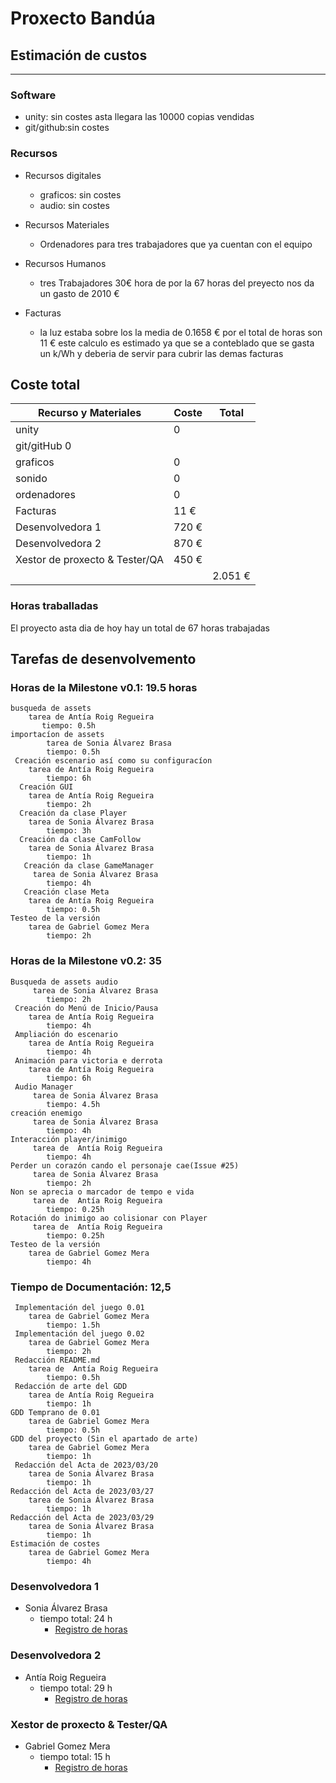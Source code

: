 # Proxecto Bandúa

## Estimación de custos
___


### Software

- unity: sin costes asta llegara las 10000 copias vendidas
- git/github:sin costes


### Recursos

- Recursos digitales
     - graficos: sin costes
     - audio: sin costes
- Recursos Materiales
    - Ordenadores para tres trabajadores que ya cuentan con el equipo
- Recursos Humanos
    - tres Trabajadores 30€ hora de por la 67 horas del preyecto nos da un gasto de 2010 €

- Facturas
    - la luz estaba sobre los la media de 0.1658 € por el total de horas son 11 € este calculo es estimado ya que se a conteblado que se gasta un k/Wh y deberia de servir para cubrir las demas facturas


## Coste total
| Recurso y Materiales | Coste | Total |
|----------|----------|----------|
|unity    |  0   |    |
|git/gitHub    0   |   |
|graficos   | 0  |    |
|sonido   | 0  |    |
|ordenadores   | 0  |    |
|Facturas   | 11 €  |    |
|Desenvolvedora 1   | 720 €  |    |
|Desenvolvedora 2   | 870 €  |    |
|Xestor de proxecto & Tester/QA   | 450 €   |    |
|  |   |   2.051 € |



### Horas traballadas
El proyecto asta dia de hoy hay un total de 67 horas trabajadas
## Tarefas de desenvolvemento
### Horas de la Milestone v0.1: 19.5 horas
    
    busqueda de assets 
        tarea de Antía Roig Regueira
           tiempo: 0.5h
    importacíon de assets 
            tarea de Sonia Álvarez Brasa
            tiempo: 0.5h
     Creación escenario así como su configuracíon 
        tarea de Antía Roig Regueira
            tiempo: 6h
      Creación GUI
        tarea de Antía Roig Regueira
            tiempo: 2h
      Creación da clase Player
        tarea de Sonia Álvarez Brasa
            tiempo: 3h
      Creación da clase CamFollow
        tarea de Sonia Álvarez Brasa
            tiempo: 1h
       Creación da clase GameManager
         tarea de Sonia Álvarez Brasa
            tiempo: 4h
       Creación clase Meta
        tarea de Antía Roig Regueira
            tiempo: 0.5h
    Testeo de la versión
        tarea de Gabriel Gomez Mera
            tiempo: 2h
### Horas de la Milestone v0.2: 35
    Busqueda de assets audio
         tarea de Sonia Álvarez Brasa
            tiempo: 2h
     Creación do Menú de Inicio/Pausa 
        tarea de Antía Roig Regueira
            tiempo: 4h
     Ampliación do escenario 
        tarea de Antía Roig Regueira
            tiempo: 4h
     Animación para victoria e derrota 
        tarea de Antía Roig Regueira
            tiempo: 6h
     Audio Manager
         tarea de Sonia Álvarez Brasa
            tiempo: 4.5h
    creación enemigo
         tarea de Sonia Álvarez Brasa
            tiempo: 4h
    Interacción player/inimigo
         tarea de  Antía Roig Regueira
            tiempo: 4h
    Perder un corazón cando el personaje cae(Issue #25)
         tarea de Sonia Álvarez Brasa
            tiempo: 2h
    Non se aprecia o marcador de tempo e vida
         tarea de  Antía Roig Regueira
            tiempo: 0.25h
    Rotación do inimigo ao colisionar con Player
         tarea de  Antía Roig Regueira
            tiempo: 0.25h
    Testeo de la versión
        tarea de Gabriel Gomez Mera
            tiempo: 4h


### Tiempo de Documentación: 12,5
     Implementación del juego 0.01 
        tarea de Gabriel Gomez Mera
            tiempo: 1.5h
     Implementación del juego 0.02
        tarea de Gabriel Gomez Mera
            tiempo: 2h
     Redacción README.md
        tarea de  Antía Roig Regueira
            tiempo: 0.5h
     Redacción de arte del GDD
        tarea de Antía Roig Regueira
            tiempo: 1h
    GDD Temprano de 0.01
        tarea de Gabriel Gomez Mera
            tiempo: 0.5h
    GDD del proyecto (Sin el apartado de arte)
        tarea de Gabriel Gomez Mera
            tiempo: 1h
     Redacción del Acta de 2023/03/20
        tarea de Sonia Álvarez Brasa
            tiempo: 1h
    Redacción del Acta de 2023/03/27
        tarea de Sonia Álvarez Brasa
            tiempo: 1h
    Redacción del Acta de 2023/03/29
        tarea de Sonia Álvarez Brasa
            tiempo: 1h
    Estimación de costes 
        tarea de Gabriel Gomez Mera
            tiempo: 4h        
    
    
    



### Desenvolvedora 1
- Sonia Álvarez Brasa
    - tiempo total: 24 h
        - [Registro de horas](https://github.com/SoniaPria/DXPP-2-Actas/blob/main/EstimacionCustos/RexistroHorario_SoniaAlvarez.md)



### Desenvolvedora 2
- Antía Roig Regueira
    - tiempo total: 29 h
        - [Registro de horas](https://github.com/SoniaPria/DXPP-2-Actas/blob/main/EstimacionCustos/RexistroHorario_AntiaRoig.md)




### Xestor de proxecto & Tester/QA
- Gabriel Gomez Mera
    - tiempo total: 15 h
        - [Registro de horas](https://github.com/SoniaPria/DXPP-2-Actas/blob/main/EstimacionCustos/RexistroHorario_GabrielGomez.md)


